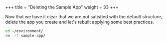 +++
title = "Deleting the Sample App"
weight = 33
+++

Now that we have it clear that we are not satisfied with the default structure, delete the app you create and let's rebuilt applying some best practices.

```sh
cd ~/environment/
rm -rf sample-app/
```
